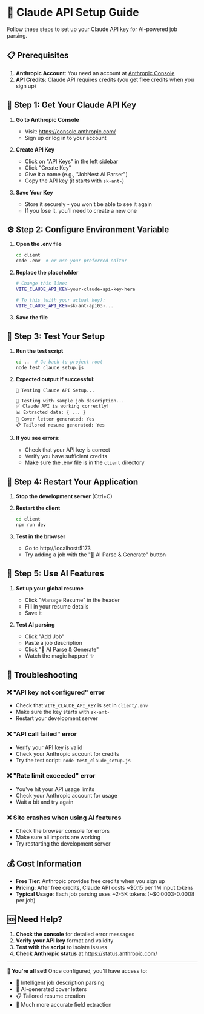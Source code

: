 # 🚀 Claude API Setup Guide

Follow these steps to set up your Claude API key for AI-powered job parsing.

## 📋 Prerequisites

1. **Anthropic Account**: You need an account at [Anthropic Console](https://console.anthropic.com/)
2. **API Credits**: Claude API requires credits (you get free credits when you sign up)

## 🔑 Step 1: Get Your Claude API Key

1. **Go to Anthropic Console**
   - Visit: https://console.anthropic.com/
   - Sign up or log in to your account

2. **Create API Key**
   - Click on "API Keys" in the left sidebar
   - Click "Create Key"
   - Give it a name (e.g., "JobNest AI Parser")
   - Copy the API key (it starts with `sk-ant-`)

3. **Save Your Key**
   - Store it securely - you won't be able to see it again
   - If you lose it, you'll need to create a new one

## ⚙️ Step 2: Configure Environment Variable

1. **Open the .env file**
   ```bash
   cd client
   code .env  # or use your preferred editor
   ```

2. **Replace the placeholder**
   ```bash
   # Change this line:
   VITE_CLAUDE_API_KEY=your-claude-api-key-here
   
   # To this (with your actual key):
   VITE_CLAUDE_API_KEY=sk-ant-api03-...
   ```

3. **Save the file**

## 🧪 Step 3: Test Your Setup

1. **Run the test script**
   ```bash
   cd ..  # Go back to project root
   node test_claude_setup.js
   ```

2. **Expected output if successful:**
   ```
   🧪 Testing Claude API Setup...
   
   📝 Testing with sample job description...
   ✅ Claude API is working correctly!
   📊 Extracted data: { ... }
   📄 Cover letter generated: Yes
   📋 Tailored resume generated: Yes
   ```

3. **If you see errors:**
   - Check that your API key is correct
   - Verify you have sufficient credits
   - Make sure the .env file is in the `client` directory

## 🔄 Step 4: Restart Your Application

1. **Stop the development server** (Ctrl+C)

2. **Restart the client**
   ```bash
   cd client
   npm run dev
   ```

3. **Test in the browser**
   - Go to http://localhost:5173
   - Try adding a job with the "🤖 AI Parse & Generate" button

## 🎯 Step 5: Use AI Features

1. **Set up your global resume**
   - Click "Manage Resume" in the header
   - Fill in your resume details
   - Save it

2. **Test AI parsing**
   - Click "Add Job"
   - Paste a job description
   - Click "🤖 AI Parse & Generate"
   - Watch the magic happen! ✨

## 🔧 Troubleshooting

### ❌ "API key not configured" error
- Check that `VITE_CLAUDE_API_KEY` is set in `client/.env`
- Make sure the key starts with `sk-ant-`
- Restart your development server

### ❌ "API call failed" error
- Verify your API key is valid
- Check your Anthropic account for credits
- Try the test script: `node test_claude_setup.js`

### ❌ "Rate limit exceeded" error
- You've hit your API usage limits
- Check your Anthropic account for usage
- Wait a bit and try again

### ❌ Site crashes when using AI features
- Check the browser console for errors
- Make sure all imports are working
- Try restarting the development server

## 💰 Cost Information

- **Free Tier**: Anthropic provides free credits when you sign up
- **Pricing**: After free credits, Claude API costs ~$0.15 per 1M input tokens
- **Typical Usage**: Each job parsing uses ~2-5K tokens (~$0.0003-0.0008 per job)

## 🆘 Need Help?

1. **Check the console** for detailed error messages
2. **Verify your API key** format and validity
3. **Test with the script** to isolate issues
4. **Check Anthropic status** at https://status.anthropic.com/

---

**🎉 You're all set!** Once configured, you'll have access to:
- 🤖 Intelligent job description parsing
- 📄 AI-generated cover letters
- 📋 Tailored resume creation
- 🎯 Much more accurate field extraction 